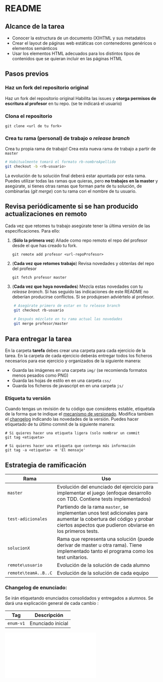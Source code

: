 ﻿# README


## Alcance de la tarea

*  Conocer la estructura de un documento (X)HTML y sus metadatos
* Crear el layout de páginas web estáticas con contenedores genéricos o elementos semánticos
* Usar los elementos HTML adecuados para los distintos tipos de contenidos que se quieran incluir en las páginas HTML


## Pasos previos

### Haz un fork del repositorio original

Haz un fork del repositorio original
Habilita las issues y **otorga permisos de escritura al profesor** en tu repo.  (se te indicará el usuario)


### Clona el repositorio

```
git clone <url de tu fork>
```


### Crea tu rama (personal) de trabajo o *release branch*

Crea tu propia rama de trabajo! Crea esta nueva rama de trabajo a partir de `master`

```bash
# Habitualmente tomará el formato rb-nombreApellido
git checkout -b <rb-usuario>
```

La evolución de tu solución final deberá estar apuntada por esta rama. Puedes utilizar todas las ramas que quieras, pero **no trabajes en la master** y asegúrate, si tienes otras ramas que forman parte de tu solución, de combinarlas (*git merge*) con tu rama con el nombre de tu usuario.



## Revisa periódicamente si se han producido actualizaciones en remoto

Cada vez que retomes tu trabajo asegúrate tener la última versión de las especificaciones. Para ello:

1. (**Sólo la primera vez**) Añade como repo remoto el repo del profesor desde el que has creado tu fork.

    `git remote add profesor <url-repoProfesor>`

2. (**Cada vez que retomes trabajo**) Revisa novedades y obtenlas del repo del profesor

    `git fetch profesor master`

3. (**Cada vez que haya novedades**) Mezcla estas novedades con tu *release branch*. Si has seguido las indicaciones de este README no deberían producirse conflictos. Si se produjesen adviértelo al profesor.

```bash
    # Asegúrate primero de estar en tu release branch
    git checkout rb-usuario
    
    # Después mézclate en tu rama actual las novedades
    git merge profesor/master
```

## Para entregar la tarea

En la carpeta **tarefa** debes crear una carpeta para cada ejercicio de la tarea.
En la carpeta de cada ejercicio deberás entregar todos los ficheros necesarios para ese ejercicio y 
organizados de la siguiente manera:
* Guarda las imágenes en una carpeta `img/` (se recomienda formatos menos pesados como PNG)
* Guarda las hojas de estilo en en una carpeta `css/`
* Guarda los ficheros de javascript en en una carpeta `js/`


### Etiqueta tu versión

Cuando tengas un revisión de tu código que consideres estable, etiquétala de la forma que te indique el [mecanismo de versionado](doc/README.md). Modifica tambien el [changelog](doc/changelog.md) indicando las novedades de la versión.
Puedes hacer etiquetado de tu último commit de la siguiente manera:

```
# Si quieres hacer una etiqueta ligera (solo nombrar un commit
git tag <etiqueta>

# Si quieres hacer una etiqueta que contenga más información
git tag -a <etiqueta> -m 'El mensaje'
```



## Estrategia de ramificación

Rama					| Uso
------------ 			| -------------
`master`	 			| Evolución del enunciado del ejercicio para implementar el juego (enfoque desarrollo con TDD. Contiene tests implementados)
`test-adicionales`      | Partiendo de la rama `master`, se implementan unos test adicionales para aumentar la cobertura del código y probar ciertos aspectos que pudieron obviarse en los primeros tests.
`solucionX`			| Rama que representa una solución (puede derivar de master u otra rama). Tiene implementado tanto el programa como los test unitarios.
`remote\usuario` 	| Evolución de la solución de cada alumno
`remote\teamA..B..C`| Evolución de la solución de cada equipo 


### Changelog de enunciado:

Se irán etiquetando enunciados consolidados y entregados a alumnos. Se dará una explicación general de cada cambio :

Tag				| Descripción
------------ 	| -------------
`enum-v1`		| Enunciado inicial

![Enunciado de la Tarea](enunciado.md)